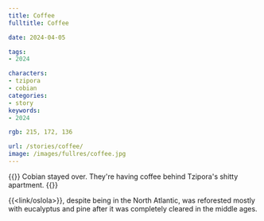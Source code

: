 ```yaml
---
title: Coffee
fulltitle: Coffee

date: 2024-04-05

tags:
- 2024

characters:
- tzipora
- cobian
categories:
- story
keywords:
- 2024

rgb: 215, 172, 136

url: /stories/coffee/
image: /images/fullres/coffee.jpg
---
```

{{<note caption>}}
Cobian stayed over. They're having coffee behind Tzipora's shitty apartment.
{{</note>}}

{{<link/oslola>}}, despite being in the North Atlantic, was reforested mostly with eucalyptus and pine after it was completely cleared in the middle ages.